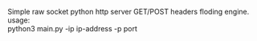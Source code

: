 Simple raw socket python http server GET/POST headers floding engine.                                                                                 
usage:      
  python3 main.py -ip ip-address -p port
